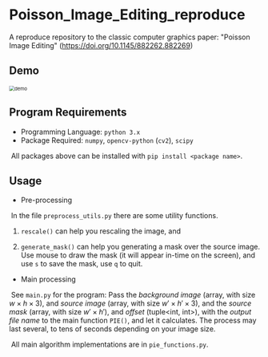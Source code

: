 # Poisson_Image_Editing_reproduce

A reproduce repository to the classic computer graphics paper: "Poisson Image Editing" (https://doi.org/10.1145/882262.882269)

## Demo

<img src="https://future-cos01-1312070282.cos.ap-guangzhou.myqcloud.com/%5Cphotos%5C1_final.jpg" alt="demo" style="zoom: 67%;" />

## Program Requirements

+ Programming Language:
`python 3.x`
+ Package Required:
`numpy`, `opencv-python` (`cv2`), `scipy`

​		All packages above can be installed with `pip install <package name>`. 

## Usage

+ Pre-processing

​	In the file `preprocess_utils.py` there are some utility functions. 

1. `rescale()` can help you rescaling the image, and 

2. `generate_mask()` can help you generating a mask over the source image. Use mouse to draw the mask (it will appear in-time on the screen), and use `s` to save the mask, use `q` to quit. 

+ Main processing

​	See `main.py` for the program: Pass the *background image* (array, with size $w \times h \times 3$), and *source image* (array, with size $w' \times h' \times 3$), and the *source mask* (array, with size $w' \times h'$), and *offset* (tuple<int, int>), with the *output file name* to the main function `PIE()`, and let it calculates. The process may last several, to tens of seconds depending on your image size. 

​	All main algorithm implementations are in `pie_functions.py`. 

